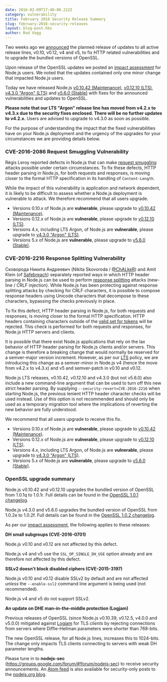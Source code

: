 ```yaml
---
date: 2016-02-09T17:40:00.212Z
category: vulnerability
title: February 2016 Security Release Summary
slug: february-2016-security-releases
layout: blog-post.hbs
author: Rod Vagg
---
```


Two weeks ago we [announced](https://groups.google.com/d/msg/nodejs-sec/G8IA0G4uA88/So3Cw84YDwAJ) the planned release of updates to all active release lines, v0.10, v0.12, v4 and v5, to fix HTTP related vulnerabilities and to upgrade the bundled versions of OpenSSL.

Upon release of the OpenSSL updates we posted an [impact assessment](https://groups.google.com/d/msg/nodejs-sec/G8IA0G4uA88/-UB4DpG1DwAJ) for Node.js users. We noted that the updates contained only one minor change that impacted Node.js users.

Today we have released Node.js [v0.10.42 (Maintenance)](/en/blog/release/v0.10.42/), [v0.12.10 (LTS)](/en/blog/release/v0.12.10/), [v4.3.0 "Argon" (LTS)](/en/blog/release/v4.3.0/) and [v5.6.0 (Stable)](/en/blog/release/v5.6.0/) with fixes for the announced vulnerabilities and updates to OpenSSL.

**Please note that our LTS "Argon" release line has moved from v4.2.x to v4.3.x due to the security fixes enclosed. There will be no further updates to v4.2.x.** Users are advised to upgrade to v4.3.0 as soon as possible.

For the purpose of understanding the impact that the fixed vulnerabilities have on your Node.js deployment and the urgency of the upgrades for your circumstances we are providing details below.

### CVE-2016-2086 Request Smuggling Vulnerability

Régis Leroy reported defects in Node.js that can make [request smuggling](https://tools.ietf.org/html/rfc7230#section-9.5) attacks possible under certain circumstances. To fix these defects, HTTP header parsing in Node.js, for both requests and responses, is moving closer to the formal HTTP specification in its handling of `Content-Length`.

While the impact of this vulnerability is application and network dependent, it is likely to be difficult to assess whether a Node.js deployment is vulnerable to attack. We therefore recommend that all users upgrade.

- Versions 0.10.x of Node.js are **vulnerable**, please upgrade to [v0.10.42 (Maintenance)](/en/blog/release/v0.10.42/).
- Versions 0.12.x of Node.js are **vulnerable**, please upgrade to [v0.12.10 (LTS)](/en/blog/release/v0.12.10/).
- Versions 4.x, including LTS Argon, of Node.js are **vulnerable**, please upgrade to [v4.3.0 "Argon" (LTS)](/en/blog/release/v4.3.0/).
- Versions 5.x of Node.js are **vulnerable**, please upgrade to [v5.6.0 (Stable)](/en/blog/release/v5.6.0/).

### CVE-2016-2216 Response Splitting Vulnerability

Сковорода Никита Андреевич (Nikita Skovoroda / [@ChALkeR](https://github.com/chalker)) and Amit Klein (of [Safebreach](http://safebreach.com/)) separately reported ways in which HTTP header parsing in Node.js can be used to perform [response splitting](https://tools.ietf.org/html/rfc7230#section-9.4) attacks (new-line / CRLF injection). While Node.js has been protecting against response splitting attacks by checking for CRLF characters, it is possible to compose response headers using Unicode characters that decompose to these characters, bypassing the checks previously in place.

To fix this defect, HTTP header parsing in Node.js, for both requests and responses, is moving closer to the formal HTTP specification. HTTP headers containing characters outside of the [valid set for tokens](https://www.w3.org/Protocols/rfc2616/rfc2616-sec2.html#sec2.2) will be rejected. This check is performed for both requests and responses, for Node.js HTTP servers and clients.

It is possible that there exist Node.js applications that rely on the lax behavior of HTTP header parsing for Node.js clients and/or servers. This change is therefore a breaking change that would normally be reserved for a semver-major version increment. However, as per our [LTS](https://github.com/nodejs/LTS/) policy, we are introducing this change as a semver-minor in Node.js v4 (hence the move from v4.2.x to v4.3.x) and v5 and semver-patch in v0.10 and v0.12.

Node.js LTS releases, v0.10.42, v0.12.10 and v4.3.0 (but not v5.6.0) also include a new command-line argument that can be used to turn off this new strict header parsing. By supplying `--security-revert=CVE-2016-2216` when starting Node.js, the previous lenient HTTP header character checks will be used instead. Use of this option is not recommended and should only be used as a temporary migration tool where the implications of reverting the new behavior are fully understood.

We recommend that all users upgrade to receive this fix.

- Versions 0.10.x of Node.js are **vulnerable**, please upgrade to [v0.10.42 (Maintenance)](/en/blog/release/v0.10.42/).
- Versions 0.12.x of Node.js are **vulnerable**, please upgrade to [v0.12.10 (LTS)](/en/blog/release/v0.12.10/).
- Versions 4.x, including LTS Argon, of Node.js are **vulnerable**, please upgrade to [v4.3.0 "Argon" (LTS)](/en/blog/release/v4.3.0/).
- Versions 5.x of Node.js are **vulnerable**, please upgrade to [v5.6.0 (Stable)](/en/blog/release/v5.6.0/).

### OpenSSL upgrade summary

Node.js v0.10.42 and v0.12.10 upgrades the bundled version of OpenSSL from 1.0.1q to 1.0.1r. Full details can be found in the [OpenSSL 1.0.1 changelog](https://www.openssl.org/news/cl101.txt).

Node.js v4.3.0 and v5.6.0 upgrades the bundled version of OpenSSL from 1.0.2e to 1.0.2f. Full details can be found in the [OpenSSL 1.0.2 changelog](https://www.openssl.org/news/cl102.txt).

As per our [impact assessment](https://groups.google.com/d/msg/nodejs-sec/G8IA0G4uA88/-UB4DpG1DwAJ), the following applies to these releases:

**DH small subgroups (CVE-2016-0701)**

Node.js v0.10 and v0.12 are not affected by this defect.

Node.js v4 and v5 use the `SSL_OP_SINGLE_DH_USE` option already and are therefore not affected by this defect.

**SSLv2 doesn't block disabled ciphers (CVE-2015-3197)**

Node.js v0.10 and v0.12 disable SSLv2 by default and are not affected _unless_ the `--enable-ssl2` command line argument is being used (not recommended).

Node.js v4 and v5 do not support SSLv2.

**An update on DHE man-in-the-middle protection (Logjam)**

Previous releases of OpenSSL (since Node.js v0.10.39, v0.12.5, v4.0.0 and v5.0.0) mitigated against [Logjam](https://en.wikipedia.org/wiki/Logjam_%28computer_security%29) for TLS _clients_ by rejecting connections from servers where Diffie-Hellman parameters were shorter than 768-bits.

The new OpenSSL release, for all Node.js lines, increases this to 1024-bits. The change only impacts TLS clients connecting to servers with weak DH parameter lengths.

Please tune in to **nodejs-sec** (https://groups.google.com/forum/#!forum/nodejs-sec) to receive security announcements. An [Atom feed](https://nodejs.org/en/feed/vulnerability.xml) is also available for security-only posts to the [nodejs.org blog](https://nodejs.org/en/blog/).
